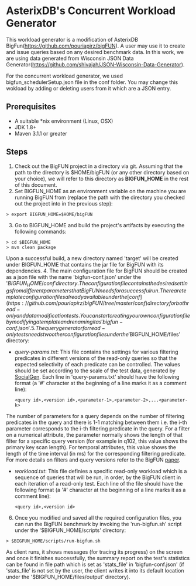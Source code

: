 # AsterixDB's Concurrent Workload Generator

This workload generator is a modification of AsterixDB BigFun(https://github.com/pouriapirz/bigFUN). A user may use it to create and issue queries based on any desired benchmark data. In this work, we are using data generated from Wisconsin JSON Data Generator(https://github.com/shivajah/JSON-Wisconsin-Data-Generator). 

For the concurrent workload generator, we used bigfun_schedulerSetup.json file in the conf folder. You may change this wokload by adding or deleting users from it which are a JSON entry.



## Prerequisites
* A suitable *nix environment (Linux, OSX)
* JDK 1.8+
* Maven 3.1.1 or greater

## Steps
1. Check out the BigFUN project in a directory via git. Assuming that the path to the directory is $HOME/bigFUN (or any other directory based on your choice), we will refer to this directory as **BIGFUN_HOME** in the rest of this document.
2. Set BIGFUN_HOME as an environment variable on the machine you are running BigFUN from (replace the path with the directory you checked out the project into in the previous step):

  ```
  > export BIGFUN_HOME=$HOME/bigFUN
  ```
3. Go to BIGFUN_HOME and build the project's artifacts by executing the following commands:

  ```
  > cd $BIGFUN_HOME
  > mvn clean package 
  ```
Upon a successful build, a new directory named 'target' will be created under BIGFUN_HOME that contains the jar file for BigFUN with its dependencies.
4. The main configuration file for BigFUN should be created as a json file with the name 'bigfun-conf.json' under the '$BIGFUN_HOME/conf' directory. The configuration file contains the desired settings from different parameters that BigFUN needs for a successful run. There are template configuration files already available under the [conf](https://github.com/pouriapirz/bigFUN/tree/master/conf) directory for both read-only and data modification tests. You can start creating your own configuration file by modifying a template and renaming it as 'bigfun-conf.json'.
5. The query generator for read-only tests needs two other configuration files under the '$BIGFUN_HOME/files' directory:

  * _query-params.txt_: This file contains the settings for various filtering predicates in different versions of the read-only queries so that the expected selectivity of each predicate can be controlled. The values should be set according to the scale of the test data, generated by [SocialGen](https://github.com/pouriapirz/socialGen "SocialGen"). Each line in 'query-params.txt' should have the following format (a '#' character at the beginning of a line marks it as a comment line):
  
    ```
    <query id>,<version id>,<parameter-1>,<parameter-2>,...<parameter-k>
    ```
  The number of parameters for a query depends on the number of filtering predicates in the query and there is 1-1 matching between them i.e. the i-th parameter corresponds to the i-th filtering predicate in the query. For a filter on a numerical attribute, the parameter normally shows the length of that filter for a specific query version (for example in q102, this value shows the primary key scan length). For temporal attributes, this value shows the length of the time interval (in ms) for the corresponding filtering predicate. For more details on filters and query versions refer to the BigFUN [paper](http://ieeexplore.ieee.org/xpl/articleDetails.jsp?arnumber=7363793 "BigFUN").
  * _workload.txt_: This file definies a specific read-only workload which is a sequence of queries that will be run, in order, by the BigFUN client in each iteration of a read-only test. Each line of the file should have the following format (a '#' character at the beginning of a line marks it as a comment line):
    
    ```
    <query id>,<version id>
    ```
6. Once you modified and saved all the required configuration files, you can run the BigFUN benchmark by invoking the 'run-bigfun.sh' script under the '$BIGFUN_HOME/scripts' directory:

  ```
  > $BIGFUN_HOME/scripts/run-bigfun.sh
  ```
As client runs, it shows messages (for tracing its progress) on the screen and once it finishes successfully, the summary report on the test's statistics can be found in file path which is set as 'stats_file' in 'bigfun-conf.json' (if 'stats_file' is not set by the user, the client writes it into its default location under the '$BIGFUN_HOME/files/output' directory).


